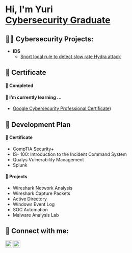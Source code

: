 <h1>Hi, I'm Yuri <br/> <a href="https://www.linkedin.com/in/yuriavello/">Cybersecurity Graduate</a>

<h2>👨‍💻 Cybersecurity Projects:</h2>

- <b>IDS</b>
  - [Snort local rule to detect slow rate Hydra attack](https://github.com/YuriAvello/SnortHydraDetection)
 

<h2>📜 Certificate</h2>
<h4>🥇 Completed</h4>

<h4>🌱 I’m currently learning ...</h4>

- [Google Cybersecurity Professional Certificate](https://www.coursera.org/professional-certificates/google-cybersecurity))

<h2>🚀 Development Plan</h2>
<h4>📜 Certificate</h4>

- CompTIA Security+
- IS- 100: Introduction to the Incident Command System
- Qualys Vulnerability Management
- Splunk

<h4>🥼 Projects</h4> 

- Wireshark Network Analysis
- Wireshark Capture Packets
- Active Directory
- Windows Event Log
- SOC Automation
- Malware Analysis Lab

<h2> 🤳 Connect with me:</h2>

[<img align="left" alt="YuriAvello | LinkedIn" width="22px" src="https://cdn.jsdelivr.net/npm/simple-icons@v3/icons/linkedin.svg" />][linkedin]
[<img align="left" alt="YuriAvello | Gmail" width="22px" src="https://cdn.jsdelivr.net/npm/simple-icons@13.8.0/icons/gmail.svg" />][gmail]

[linkedin]: https://linkedin.com/in/yuriavello/
[gmail]: mailto:avelloyuri@gmail.com

<!--

Here are some ideas to get you started:

- 🔭 I’m currently working on ...
- 🌱 I’m currently learning ...
- 👯 I’m looking to collaborate on ...
- 🤔 I’m looking for help with ...
- 💬 Ask me about ...
- 📫 How to reach me: ...
- 😄 Pronouns: ...
- ⚡ Fun fact: ...
-->
